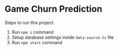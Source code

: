 # Game Churn Prediction

Steps to run this project:

1. Run `npm i` command
2. Setup database settings inside `data-source.ts` file
3. Run `npm start` command
